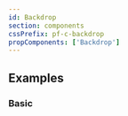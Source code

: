 ```yaml
---
id: Backdrop
section: components
cssPrefix: pf-c-backdrop
propComponents: ['Backdrop']
---
```


## Examples

### Basic

```ts isFullscreen file="./BackdropBasic.tsx"
```
